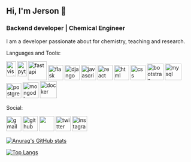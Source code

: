## Hi, I'm Jerson 👋
### Backend developer | Chemical Engineer

I am a developer passionate about for chemistry, teaching and research.

Languages and Tools:

<img align= "left" src='https://cdn.jsdelivr.net/gh/devicons/devicon/icons/vscode/vscode-original.svg' alt='visual studio code' width= "26px" height='40'>  <img align= "left" src='https://cdn.jsdelivr.net/gh/devicons/devicon/icons/python/python-original.svg' alt='python' width= "26px" height='40'>  <img src="https://cdn.jsdelivr.net/gh/devicons/devicon/icons/fastapi/fastapi-original-wordmark.svg" alt='fastapi' height='50'/>  <img src="https://cdn.jsdelivr.net/gh/devicons/devicon/icons/flask/flask-original.svg" alt='flask' height='40'/>
 <img src='https://cdn.jsdelivr.net/gh/devicons/devicon/icons/django/django-plain.svg' alt='django' height='40'>  <img src='https://cdn.jsdelivr.net/gh/devicons/devicon/icons/javascript/javascript-original.svg' alt='javascript' height='40'>  <img src='https://cdn.jsdelivr.net/gh/devicons/devicon/icons/react/react-original.svg' alt='react' height='40'>  <img src='https://cdn.jsdelivr.net/gh/devicons/devicon/icons/html5/html5-original.svg' alt='html' height='40'>  <img src='https://cdn.jsdelivr.net/gh/devicons/devicon/icons/css3/css3-original.svg' alt='css' height='40'>  <img src='https://cdn.jsdelivr.net/gh/devicons/devicon/icons/bootstrap/bootstrap-original.svg' alt='bootstrap' height='44'>  <img src='https://cdn.jsdelivr.net/gh/devicons/devicon/icons/mysql/mysql-original-wordmark.svg' alt='mysql' height='44'>  <img src='https://cdn.jsdelivr.net/gh/devicons/devicon/icons/postgresql/postgresql-original.svg' alt='postgre' height='40'>  <img src='https://cdn.jsdelivr.net/gh/devicons/devicon/icons/mongodb/mongodb-original-wordmark.svg' alt='mongodb' height='42'> <img src="https://cdn.jsdelivr.net/gh/devicons/devicon/icons/docker/docker-original-wordmark.svg" alt='docker' height='45'/>

Social:

[<img src='https://img.shields.io/badge/Gmail-D14836?style=for-the-badge&logo=gmail&logoColor=white' alt='gmail' height='40'>](mailto:jerson.mosquera.p@gmail.com)  [<img src='https://img.shields.io/badge/GitHub-100000?style=for-the-badge&logo=github&logoColor=white' alt='github' height='40'>](https://github.com/jemosdev)  [<img src='https://img.shields.io/badge/LinkedIn-0077B5?style=for-the-badge&logo=linkedin&logoColor=white' height='40'>](https://www.linkedin.com/in/jerson-mosquera-pretelt-623507a2/) [<img src='https://img.shields.io/badge/Twitter-1DA1F2?style=for-the-badge&logo=twitter&logoColor=white' alt='twitter' height='40'>](https://twitter.com/@jemosdev)  [<img src='https://img.shields.io/badge/Instagram-E4405F?style=for-the-badge&logo=instagram&logoColor=white' alt='instagram' height='40'>](https://www.instagram.com/jemos26/)

[![Anurag's GitHub stats](https://github-readme-stats.vercel.app/api?username=jemosdev)](https://github.com/anuraghazra/github-readme-stats)

[![Top Langs](https://github-readme-stats.vercel.app/api/top-langs/?username=jemosdev&layout=compact)](https://github.com/anuraghazra/github-readme-stats)
